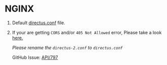 # NGINX

1. Default [directus.conf](/NGINX/directus.conf) file.

2. If your are getting `CORS` and/or `405 Not Allowed` error, Please take a look [here.](/NGINX/directus-2.conf)

    _Please rename the `directus-2.conf` to `directus.conf`_

    GitHub Issue: [API/797](https://github.com/directus/api/issues/797#issuecomment-510589998)

